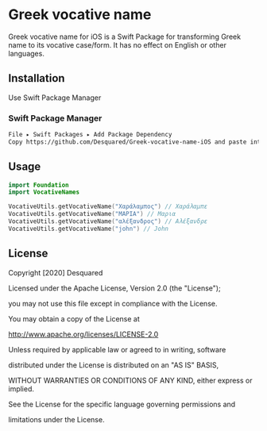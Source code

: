 #  Greek vocative name

Greek vocative name for iOS is a Swift Package for transforming Greek name to its vocative case/form. It has no effect on English or other languages.

## Installation

Use Swift Package Manager

### Swift Package Manager

```bash
File ▸ Swift Packages ▸ Add Package Dependency
Copy https://github.com/Desquared/Greek-vocative-name-iOS and paste into the combined search/input box.
```
## Usage

```Swift
import Foundation
import VocativeNames

VocativeUtils.getVocativeName("Χαράλαμπος") // Χαράλαμπε
VocativeUtils.getVocativeName("ΜΑΡΙΑ") // Μαρια
VocativeUtils.getVocativeName("αλέξανδρος") // Αλέξανδρε
VocativeUtils.getVocativeName("john") // John
```

## License
Copyright [2020] Desquared

Licensed under the Apache License, Version 2.0 (the "License");

you may not use this file except in compliance with the License.

You may obtain a copy of the License at

http://www.apache.org/licenses/LICENSE-2.0

Unless required by applicable law or agreed to in writing, software

distributed under the License is distributed on an "AS IS" BASIS,

WITHOUT WARRANTIES OR CONDITIONS OF ANY KIND, either express or implied.

See the License for the specific language governing permissions and

limitations under the License.

